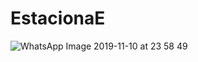 # EstacionaE
![WhatsApp Image 2019-11-10 at 23 58 49](https://user-images.githubusercontent.com/31674845/70177477-d44b9600-16b0-11ea-8db0-e1627b090a3f.jpeg)
